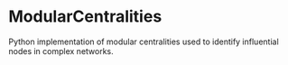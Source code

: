 # ModularCentralities
Python implementation of modular centralities used to identify influential nodes in complex networks.

